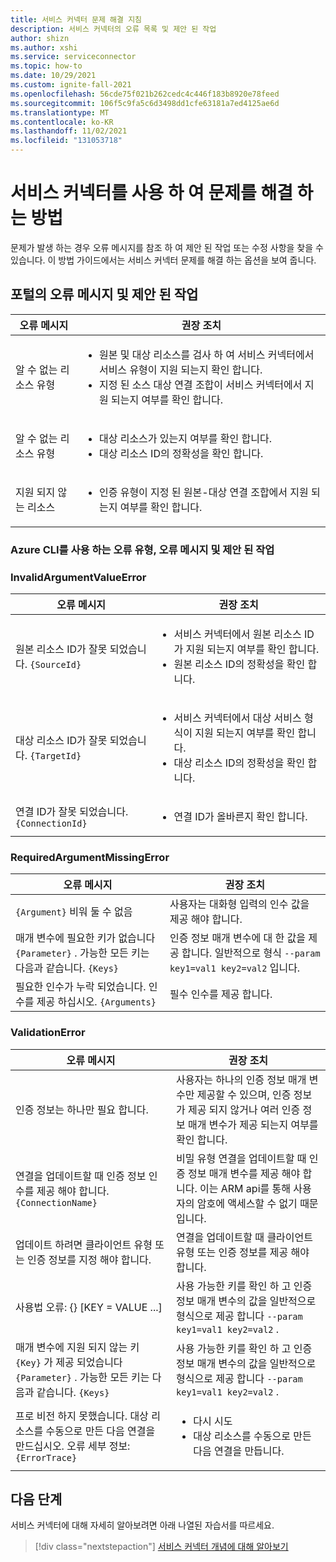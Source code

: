```yaml
---
title: 서비스 커넥터 문제 해결 지침
description: 서비스 커넥터의 오류 목록 및 제안 된 작업
author: shizn
ms.author: xshi
ms.service: serviceconnector
ms.topic: how-to
ms.date: 10/29/2021
ms.custom: ignite-fall-2021
ms.openlocfilehash: 56cde75f021b262cedc4c446f183b8920e78feed
ms.sourcegitcommit: 106f5c9fa5c6d3498dd1cfe63181a7ed4125ae6d
ms.translationtype: MT
ms.contentlocale: ko-KR
ms.lasthandoff: 11/02/2021
ms.locfileid: "131053718"
---
```

# <a name="how-to-troubleshoot-with-service-connector"></a>서비스 커넥터를 사용 하 여 문제를 해결 하는 방법

문제가 발생 하는 경우 오류 메시지를 참조 하 여 제안 된 작업 또는 수정 사항을 찾을 수 있습니다. 이 방법 가이드에서는 서비스 커넥터 문제를 해결 하는 옵션을 보여 줍니다.

## <a name="error-message-and-suggested-actions-from-portal"></a>포털의 오류 메시지 및 제안 된 작업

| 오류 메시지 | 권장 조치 |
| --- | --- |
| 알 수 없는 리소스 유형 | <ul><li>원본 및 대상 리소스를 검사 하 여 서비스 커넥터에서 서비스 유형이 지원 되는지 확인 합니다.</li><li>지정 된 소스 대상 연결 조합이 서비스 커넥터에서 지원 되는지 여부를 확인 합니다.</li></ul> |
| 알 수 없는 리소스 유형 | <ul><li>대상 리소스가 있는지 여부를 확인 합니다.</li><li>대상 리소스 ID의 정확성을 확인 합니다.</li></ul> |
| 지원 되지 않는 리소스 | <ul><li>인증 유형이 지정 된 원본-대상 연결 조합에서 지원 되는지 여부를 확인 합니다.</li></ul> |

### <a name="error-typeerror-message-and-suggested-actions-using-azure-cli"></a>Azure CLI를 사용 하는 오류 유형, 오류 메시지 및 제안 된 작업

### <a name="invalidargumentvalueerror"></a>InvalidArgumentValueError


| 오류 메시지 | 권장 조치 |
| --- | --- |
| 원본 리소스 ID가 잘못 되었습니다. `{SourceId}` | <ul><li>서비스 커넥터에서 원본 리소스 ID가 지원 되는지 여부를 확인 합니다.</li><li>원본 리소스 ID의 정확성을 확인 합니다.</li></ul> |
| 대상 리소스 ID가 잘못 되었습니다. `{TargetId}` | <ul><li>서비스 커넥터에서 대상 서비스 형식이 지원 되는지 여부를 확인 합니다.</li><li>대상 리소스 ID의 정확성을 확인 합니다.</li></ul> |
| 연결 ID가 잘못 되었습니다. `{ConnectionId}` | <ul><li>연결 ID가 올바른지 확인 합니다.</li></ul> |


### <a name="requiredargumentmissingerror"></a>RequiredArgumentMissingError

| 오류 메시지 | 권장 조치 |
| --- | --- |
| `{Argument}` 비워 둘 수 없음 | 사용자는 대화형 입력의 인수 값을 제공 해야 합니다. |
| 매개 변수에 필요한 키가 없습니다 `{Parameter}` . 가능한 모든 키는 다음과 같습니다. `{Keys}` | 인증 정보 매개 변수에 대 한 값을 제공 합니다. 일반적으로 형식 `--param key1=val1 key2=val2` 입니다. |
| 필요한 인수가 누락 되었습니다. 인수를 제공 하십시오. `{Arguments}` | 필수 인수를 제공 합니다. | 

### <a name="validationerror"></a>ValidationError

| 오류 메시지 | 권장 조치 |
| --- | --- |
| 인증 정보는 하나만 필요 합니다. | 사용자는 하나의 인증 정보 매개 변수만 제공할 수 있으며, 인증 정보가 제공 되지 않거나 여러 인증 정보 매개 변수가 제공 되는지 여부를 확인 합니다. |
| 연결을 업데이트할 때 인증 정보 인수를 제공 해야 합니다. `{ConnectionName}` | 비밀 유형 연결을 업데이트할 때 인증 정보 매개 변수를 제공 해야 합니다. 이는 ARM api를 통해 사용자의 암호에 액세스할 수 없기 때문입니다. |
| 업데이트 하려면 클라이언트 유형 또는 인증 정보를 지정 해야 합니다. | 연결을 업데이트할 때 클라이언트 유형 또는 인증 정보를 제공 해야 합니다. |
| 사용법 오류: {} [KEY = VALUE ...] | 사용 가능한 키를 확인 하 고 인증 정보 매개 변수의 값을 일반적으로 형식으로 제공 합니다 `--param key1=val1 key2=val2` . |
| 매개 변수에 지원 되지 않는 키 `{Key}` 가 제공 되었습니다 `{Parameter}` . 가능한 모든 키는 다음과 같습니다. `{Keys}` | 사용 가능한 키를 확인 하 고 인증 정보 매개 변수의 값을 일반적으로 형식으로 제공 합니다 `--param key1=val1 key2=val2` . |
| 프로 비전 하지 못했습니다. 대상 리소스를 수동으로 만든 다음 연결을 만드십시오. 오류 세부 정보: `{ErrorTrace}` | <ul><li>다시 시도</li><li>대상 리소스를 수동으로 만든 다음 연결을 만듭니다.</li></ul> |

## <a name="next-steps"></a>다음 단계

서비스 커넥터에 대해 자세히 알아보려면 아래 나열된 자습서를 따르세요.

> [!div class="nextstepaction"]
> [서비스 커넥터 개념에 대해 알아보기](./concept-service-connector-internals.md)
